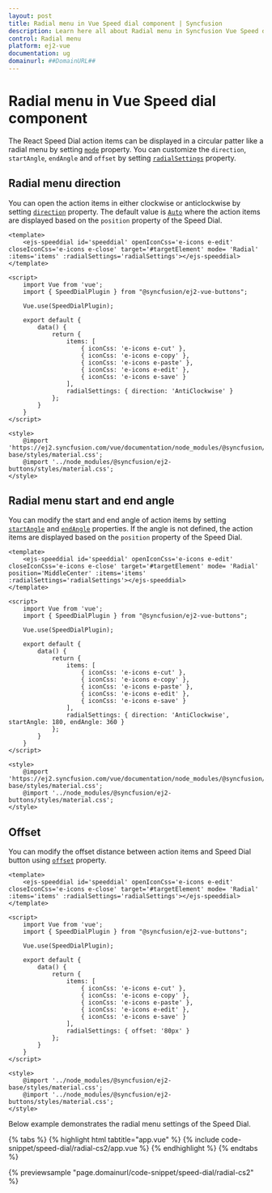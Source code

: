 ```yaml
---
layout: post
title: Radial menu in Vue Speed dial component | Syncfusion
description: Learn here all about Radial menu in Syncfusion Vue Speed dial component of Syncfusion Essential JS 2 and more.
control: Radial menu 
platform: ej2-vue
documentation: ug
domainurl: ##DomainURL##
---
```


# Radial menu in Vue Speed dial component

The React Speed Dial action items can be displayed in a circular patter like a radial menu by setting [`mode`](https://ej2.syncfusion.com/vue/documentation/api/speed-dial/#mode) property. You can customize the `direction`, `startAngle`, `endAngle` and `offset` by setting [`radialSettings`](https://ej2.syncfusion.com/vue/documentation/api/speed-dial#radialsettings) property.

## Radial menu direction

You can open the action items in either clockwise or anticlockwise by setting [`direction`](https://ej2.syncfusion.com/vue/documentation/api/speed-dial/radialSettingsModel/#direction) property. The default value is [`Auto`](https://ej2.syncfusion.com/vue/documentation/api/speed-dial/radialDirection/) where the action items are displayed based on the `position` property of the Speed Dial.

```
<template>
    <ejs-speeddial id='speeddial' openIconCss='e-icons e-edit' closeIconCss='e-icons e-close' target='#targetElement' mode= 'Radial' :items='items' :radialSettings='radialSettings'></ejs-speeddial>
</template>

<script>
    import Vue from 'vue';
    import { SpeedDialPlugin } from "@syncfusion/ej2-vue-buttons";

    Vue.use(SpeedDialPlugin);

    export default {
        data() {
            return {
                items: [
                    { iconCss: 'e-icons e-cut' },
                    { iconCss: 'e-icons e-copy' },
                    { iconCss: 'e-icons e-paste' },
                    { iconCss: 'e-icons e-edit' },
                    { iconCss: 'e-icons e-save' }
                ],
                radialSettings: { direction: 'AntiClockwise' }
            };
        }
    }
</script>

<style>
    @import 'https://ej2.syncfusion.com/vue/documentation/node_modules/@syncfusion/ej2-base/styles/material.css';
    @import '../node_modules/@syncfusion/ej2-buttons/styles/material.css';
</style>
```

## Radial menu start and end angle

You can modify the start and end angle of action items by setting [`startAngle`](../api/speed-dial/radialSettingsModel/#startangle) and [`endAngle`](https://ej2.syncfusion.com/vue/documentation/api/speed-dial/radialSettingsModel/#endangle) properties. If the angle is not defined, the action items are displayed based on the `position` property of the Speed Dial.

```
<template>
    <ejs-speeddial id='speeddial' openIconCss='e-icons e-edit' closeIconCss='e-icons e-close' target='#targetElement' mode= 'Radial' position='MiddleCenter' :items='items' :radialSettings='radialSettings'></ejs-speeddial>
</template>

<script>
    import Vue from 'vue';
    import { SpeedDialPlugin } from "@syncfusion/ej2-vue-buttons";

    Vue.use(SpeedDialPlugin);

    export default {
        data() {
            return {
                items: [
                    { iconCss: 'e-icons e-cut' },
                    { iconCss: 'e-icons e-copy' },
                    { iconCss: 'e-icons e-paste' },
                    { iconCss: 'e-icons e-edit' },
                    { iconCss: 'e-icons e-save' }
                ],
                radialSettings: { direction: 'AntiClockwise', startAngle: 180, endAngle: 360 }
            };
        }
    }
</script>

<style>
    @import 'https://ej2.syncfusion.com/vue/documentation/node_modules/@syncfusion/ej2-base/styles/material.css';
    @import '../node_modules/@syncfusion/ej2-buttons/styles/material.css';
</style>
```

## Offset

You can modify the offset distance between action items and Speed Dial button using [`offset`](../api/speed-dial/radialSettingsModel/#offset) property.

```
<template>
    <ejs-speeddial id='speeddial' openIconCss='e-icons e-edit' closeIconCss='e-icons e-close' target='#targetElement' mode= 'Radial' :items='items' :radialSettings='radialSettings'></ejs-speeddial>
</template>

<script>
    import Vue from 'vue';
    import { SpeedDialPlugin } from "@syncfusion/ej2-vue-buttons";

    Vue.use(SpeedDialPlugin);

    export default {
        data() {
            return {
                items: [
                    { iconCss: 'e-icons e-cut' },
                    { iconCss: 'e-icons e-copy' },
                    { iconCss: 'e-icons e-paste' },
                    { iconCss: 'e-icons e-edit' },
                    { iconCss: 'e-icons e-save' }
                ],
                radialSettings: { offset: '80px' }
            };
        }
    }
</script>

<style>
    @import '../node_modules/@syncfusion/ej2-base/styles/material.css';
    @import '../node_modules/@syncfusion/ej2-buttons/styles/material.css';
</style>
```

Below example demonstrates the radial menu settings of the Speed Dial.

{% tabs %}
{% highlight html tabtitle="app.vue" %}
{% include code-snippet/speed-dial/radial-cs2/app.vue %}
{% endhighlight %}
{% endtabs %}
        
{% previewsample "page.domainurl/code-snippet/speed-dial/radial-cs2" %}